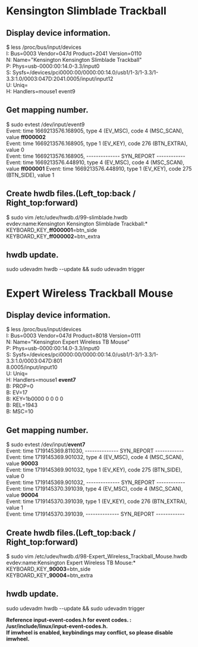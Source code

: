 # Kensington Slimblade Trackball
## Display device information.
$ less /proc/bus/input/devices  
I: Bus=0003 Vendor=047d Product=2041 Version=0110  
N: Name="Kensington Kensington Slimblade Trackball"  
P: Phys=usb-0000:00:14.0-3.3/input0  
S: Sysfs=/devices/pci0000:00/0000:00:14.0/usb1/1-3/1-3.3/1-3.3:1.0/0003:047D:2041.0005/input/input12  
U: Uniq=  
H: Handlers=mouse1 event9   

## Get mapping number.
$ sudo evtest /dev/input/event9  
Event: time 1669213576.168905, type 4 (EV_MSC), code 4 (MSC_SCAN), value **ff000002**  
Event: time 1669213576.168905, type 1 (EV_KEY), code 276 (BTN_EXTRA), value 0  
Event: time 1669213576.168905, -------------- SYN_REPORT ------------  
Event: time 1669213576.448910, type 4 (EV_MSC), code 4 (MSC_SCAN), value **ff000001**
Event: time 1669213576.448910, type 1 (EV_KEY), code 275 (BTN_SIDE), value 1  

## Create hwdb files.(Left_top:back / Right_top:forward)
$ sudo vim /etc/udev/hwdb.d/99-slimblade.hwdb  
evdev:name:Kensington Kensington Slimblade Trackball:*  
  KEYBOARD_KEY_**ff000001**=btn_side  
  KEYBOARD_KEY_**ff000002**=btn_extra  

## hwdb update.
sudo udevadm hwdb --update && sudo udevadm trigger

# Expert Wireless Trackball Mouse
## Display device information.
$ less /proc/bus/input/devices  
I: Bus=0003 Vendor=047d Product=8018 Version=0111  
N: Name="Kensington Expert Wireless TB Mouse"  
P: Phys=usb-0000:00:14.0-3.3/input0  
S: Sysfs=/devices/pci0000:00/0000:00:14.0/usb1/1-3/1-3.3/1-3.3:1.0/0003:047D:801  
8.0005/input/input10  
U: Uniq=  
H: Handlers=mouse1 **event7**   
B: PROP=0  
B: EV=17  
B: KEY=1b0000 0 0 0 0  
B: REL=1943  
B: MSC=10  

## Get mapping number.
$ sudo evtest /dev/input/**event7**  
Event: time 1719145369.811030, -------------- SYN_REPORT ------------  
Event: time 1719145369.901032, type 4 (EV_MSC), code 4 (MSC_SCAN), value **90003**  
Event: time 1719145369.901032, type 1 (EV_KEY), code 275 (BTN_SIDE), value 0  
Event: time 1719145369.901032, -------------- SYN_REPORT ------------  
Event: time 1719145370.391039, type 4 (EV_MSC), code 4 (MSC_SCAN), value **90004**  
Event: time 1719145370.391039, type 1 (EV_KEY), code 276 (BTN_EXTRA), value 1  
Event: time 1719145370.391039, -------------- SYN_REPORT ------------  


## Create hwdb files.(Left_top:back / Right_top:forward)
$ sudo vim /etc/udev/hwdb.d/98-Expert_Wireless_Trackball_Mouse.hwdb  
evdev:name:Kensington Expert Wireless TB Mouse:*  
  KEYBOARD_KEY_**90003**=btn_side  
  KEYBOARD_KEY_**90004**=btn_extra  

## hwdb update.
sudo udevadm hwdb --update && sudo udevadm trigger  

**Reference input-event-codes.h for event codes. : /usr/include/linux/input-event-codes.h.**  
**If imwheel is enabled, keybindings may conflict, so please disable imwheel.**